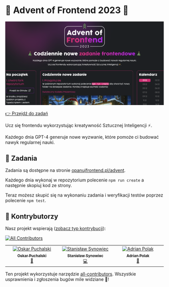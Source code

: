 # 🎄 Advent of Frontend 2023 🎄

![](./resources/head.png)

[👉 Przejdź do zadań](https://opanujfrontend.pl/advent)

Ucz się frontendu wykorzystując kreatywność Sztucznej Inteligencji ⚡️.

Każdego dnia GPT-4 generuje nowe wyzwanie, które pomoże ci budować nawyk regularnej nauki.

## 📝 Zadania

Zadania są dostępne na stronie [opanujfrontend.pl/advent](https://opanujfrontend.pl/advent).

Każdego dnia wykonaj w repozytorium polecenie `npm run create` a następnie skopiuj kod ze strony.

Teraz możesz skupić się na wykonaniu zadania i weryfikacji testów poprzez polecenie `npm test`.

## 💜 Kontrybutorzy

Nasz projekt wspierają ([zobacz typ kontrybucji](https://allcontributors.org/docs/en/emoji-key)):

<!-- ALL-CONTRIBUTORS-BADGE:START - Do not remove or modify this section -->

[![All Contributors](https://img.shields.io/badge/all_contributors-3-orange.svg?style=flat-square)](#contributors-)

<!-- ALL-CONTRIBUTORS-BADGE:END -->

<!-- ALL-CONTRIBUTORS-LIST:START - Do not remove or modify this section -->
<!-- prettier-ignore-start -->
<!-- markdownlint-disable -->
<table>
  <tbody>
    <tr>
      <td align="center" valign="top" width="14.28%"><a href="https://opuchalski.pl"><img src="https://avatars.githubusercontent.com/u/45982530?v=4?s=100" width="100px;" alt="Oskar Puchalski"/><br /><sub><b>Oskar Puchalski</b></sub></a><br /><a href="https://github.com/przeprogramowani/advent-of-frontend/issues?q=author%3Amlodyoskar" title="Bug reports">🐛</a></td>
      <td align="center" valign="top" width="14.28%"><a href="https://github.com/ssynowiec"><img src="https://avatars.githubusercontent.com/u/52856724?v=4?s=100" width="100px;" alt="Stanisław Synowiec"/><br /><sub><b>Stanisław Synowiec</b></sub></a><br /><a href="https://github.com/przeprogramowani/advent-of-frontend/commits?author=ssynowiec" title="Code">💻</a></td>
      <td align="center" valign="top" width="14.28%"><a href="https://adipol.dev"><img src="https://avatars.githubusercontent.com/u/27779154?v=4?s=100" width="100px;" alt="Adrian Polak"/><br /><sub><b>Adrian Polak</b></sub></a><br /><a href="#maintenance-AdiPol1359" title="Maintenance">🚧</a></td>
    </tr>
  </tbody>
</table>

<!-- markdownlint-restore -->
<!-- prettier-ignore-end -->

<!-- ALL-CONTRIBUTORS-LIST:END -->

Ten projekt wykorzystuje narzędzie [all-contributors](https://github.com/all-contributors/all-contributors). Wszystkie usprawnienia i zgłoszenia bugów mile widziane 🙏!
